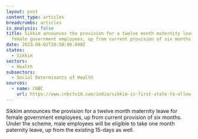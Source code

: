 ```yaml
---
layout: post
content_type: articles
breadcrumbs: articles
is_analysis: false
title: Sikkim announces the provision for a twelve month maternity leave for
  female government employees, up from current provision of six months
date: 2023-08-02T20:50:06.048Z
states:
  - Sikkim
sectors:
  - Health
subsectors:
  - Social Determinants of Health
sources:
  - name: CNBC
    url: https://www.cnbctv18.com/india/sikkim-is-first-state-to-allow-12-month-maternity-leave-for-government-staff-17354561.htm
---
```

Sikkim announces the provision for a twelve month maternity leave for female government employees, up from current provision of six months. Under the scheme, male employees will be eligible to take one month paternity leave, up from the existing 15-days as well.